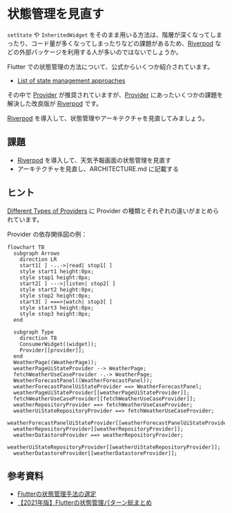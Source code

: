 # 状態管理を見直す

`setState` や `InheritedWidget` をそのまま用いる方法は、階層が深くなってしまったり、コード量が多くなってしまったりなどの課題があるため、[Riverpod]
などの外部パッケージを利用する人が多いのではないでしょうか。

Flutter での状態管理の方法について、公式からいくつか紹介されています。

- [List of state management approaches]

その中で [Provider] が推奨されていますが、[Provider] にあったいくつかの課題を解決した改良版が [Riverpod] です。

[Riverpod] を導入して、状態管理やアーキテクチャを見直してみましょう。

## 課題

- [Riverpod] を導入して、天気予報画面の状態管理を見直す
- アーキテクチャを見直し、ARCHITECTURE.md に記載する

## ヒント

[Different Types of Providers] に Provider の種類とそれぞれの違いがまとめられています。

Provider の依存関係図の例：

```mermaid
flowchart TB
  subgraph Arrows
    direction LR
    start1[ ] -..->|read| stop1[ ]
    style start1 height:0px;
    style stop1 height:0px;
    start2[ ] --->|listen| stop2[ ]
    style start2 height:0px;
    style stop2 height:0px; 
    start3[ ] ===>|watch| stop3[ ]
    style start3 height:0px;
    style stop3 height:0px; 
  end

  subgraph Type
    direction TB
    ConsumerWidget((widget));
    Provider[[provider]];
  end
  WeatherPage((WeatherPage));
  weatherPageUiStateProvider --> WeatherPage;
  fetchWeatherUseCaseProvider -.-> WeatherPage;
  WeatherForecastPanel((WeatherForecastPanel));
  weatherForecastPanelUiStateProvider ==> WeatherForecastPanel;
  weatherPageUiStateProvider[[weatherPageUiStateProvider]];
  fetchWeatherUseCaseProvider[[fetchWeatherUseCaseProvider]];
  weatherRepositoryProvider ==> fetchWeatherUseCaseProvider;
  weatherUiStateRepositoryProvider ==> fetchWeatherUseCaseProvider;
  weatherForecastPanelUiStateProvider[[weatherForecastPanelUiStateProvider]];
  weatherRepositoryProvider[[weatherRepositoryProvider]];
  weatherDatastoreProvider ==> weatherRepositoryProvider;
  weatherUiStateRepositoryProvider[[weatherUiStateRepositoryProvider]];
  weatherDatastoreProvider[[weatherDatastoreProvider]];
```

## 参考資料

- [Flutterの状態管理手法の選定]
- [【2021年版】Flutterの状態管理パターン総まとめ]

<!-- Links -->

[List of state management approaches]: https://docs.flutter.dev/development/data-and-backend/state-mgmt/options

[Provider]: https://pub.dev/packages/provider

[Riverpod]: https://pub.dev/packages/riverpod

[Different Types of Providers]: https://riverpod.dev/docs/concepts/providers/#different-types-of-providers

[Flutterの状態管理手法の選定]: https://medium.com/flutter-jp/state-1daa7fd66b94

[【2021年版】Flutterの状態管理パターン総まとめ]: https://qiita.com/datake914/items/f91acf30a640447c57c8
